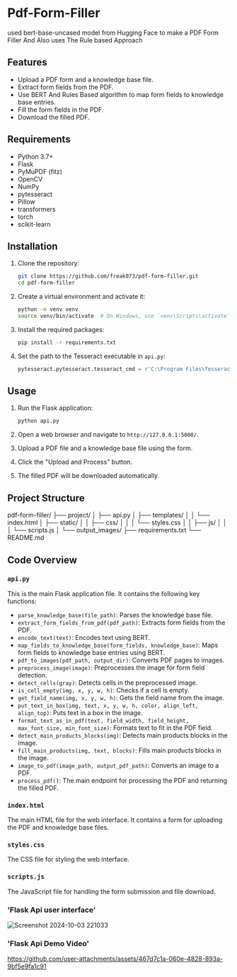 # Pdf-Form-Filler
used bert-base-uncased model from Hugging Face to make a PDF Form Filler
And Also uses The Rule based Approach
## Features

- Upload a PDF form and a knowledge base file.
- Extract form fields from the PDF.
- Use BERT And Rules Based algorithm to map form fields to knowledge base entries.
- Fill the form fields in the PDF.
- Download the filled PDF.

## Requirements

- Python 3.7+
- Flask
- PyMuPDF (fitz)
- OpenCV
- NumPy
- pytesseract
- Pillow
- transformers
- torch
- scikit-learn

## Installation

1. Clone the repository:

   ```bash
   git clone https://github.com/freak073/pdf-form-filler.git
   cd pdf-form-filler
   ```

2. Create a virtual environment and activate it:

   ```bash
   python -m venv venv
   source venv/bin/activate  # On Windows, use `venv\Scripts\activate`
   ```

3. Install the required packages:

   ```bash
   pip install -r requirements.txt
   ```

4. Set the path to the Tesseract executable in `api.py`:

   ```python
   pytesseract.pytesseract.tesseract_cmd = r'C:\Program Files\Tesseract-OCR\tesseract.exe'  # Adjust this path as needed
   ```

## Usage

1. Run the Flask application:

   ```bash
   python api.py
   ```

2. Open a web browser and navigate to `http://127.0.0.1:5000/`.

3. Upload a PDF file and a knowledge base file using the form.

4. Click the "Upload and Process" button.

5. The filled PDF will be downloaded automatically.

## Project Structure
pdf-form-filler/
├── project/
│ ├── api.py
│ ├── templates/
│ │ └── index.html
│ ├── static/
│ │ ├── css/
│ │ │ └── styles.css
│ │ ├── js/
│ │ │ └── scripts.js
│ └── output_images/
├── requirements.txt
└── README.md

## Code Overview

### `api.py`

This is the main Flask application file. It contains the following key functions:

- `parse_knowledge_base(file_path)`: Parses the knowledge base file.
- `extract_form_fields_from_pdf(pdf_path)`: Extracts form fields from the PDF.
- `encode_text(text)`: Encodes text using BERT.
- `map_fields_to_knowledge_base(form_fields, knowledge_base)`: Maps form fields to knowledge base entries using BERT.
- `pdf_to_images(pdf_path, output_dir)`: Converts PDF pages to images.
- `preprocess_image(image)`: Preprocesses the image for form field detection.
- `detect_cells(gray)`: Detects cells in the preprocessed image.
- `is_cell_empty(img, x, y, w, h)`: Checks if a cell is empty.
- `get_field_name(img, x, y, w, h)`: Gets the field name from the image.
- `put_text_in_box(img, text, x, y, w, h, color, align_left, align_top)`: Puts text in a box in the image.
- `format_text_as_in_pdf(text, field_width, field_height, max_font_size, min_font_size)`: Formats text to fit in the PDF field.
- `detect_main_products_blocks(img)`: Detects main products blocks in the image.
- `fill_main_products(img, text, blocks)`: Fills main products blocks in the image.
- `image_to_pdf(image_path, output_pdf_path)`: Converts an image to a PDF.
- `process_pdf()`: The main endpoint for processing the PDF and returning the filled PDF.

### `index.html`

The main HTML file for the web interface. It contains a form for uploading the PDF and knowledge base files.

### `styles.css`

The CSS file for styling the web interface.

### `scripts.js`

The JavaScript file for handling the form submission and file download.

### 'Flask Api user interface'
![Screenshot 2024-10-03 221033](https://github.com/user-attachments/assets/fffdd92a-332f-431d-8624-31fe5ed71f41)

### 'Flask Api Demo Video'

https://github.com/user-attachments/assets/467d7c1a-060e-4828-893a-9bf5e9fa1c91






